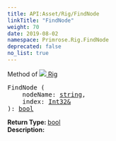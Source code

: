 ```yaml
---
title: API:Asset/Rig/FindNode
linkTitle: "FindNode"
weight: 70
date: 2019-08-02
namespace: Primrose.Rig.FindNode
deprecated: false
no_list: true
---
```

Method of <a href="/docs/api-reference/Class/Rig"><img src="/icons/silk/default.png"/>&nbsp;Rig</a>
<pre class="method-declaration">
FindNode (
    nodeName: <a class="type" href="/docs/api-reference/System/string">string</a>,
    index: <a class="type" href="/docs/api-reference/System/Int32&">Int32&</a>
): <a class="type" href="/docs/api-reference/System/Primitives#boolean">bool</a></pre>
<b>Return Type: </b>
<a class="type" href="/docs/api-reference/System/Primitives#boolean">bool</a>
<br/>
<b>Description: </b>